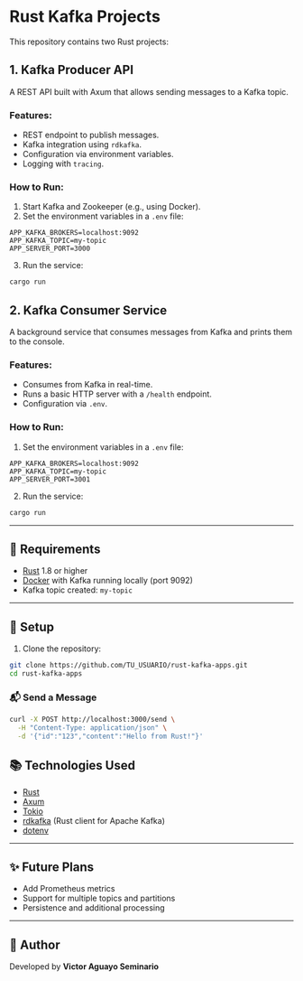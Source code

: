 # Rust Kafka Projects

This repository contains two Rust projects:

## 1. Kafka Producer API

A REST API built with Axum that allows sending messages to a Kafka topic.

### Features:
- REST endpoint to publish messages.
- Kafka integration using `rdkafka`.
- Configuration via environment variables.
- Logging with `tracing`.

### How to Run:
1. Start Kafka and Zookeeper (e.g., using Docker).
2. Set the environment variables in a `.env` file:
```
APP_KAFKA_BROKERS=localhost:9092
APP_KAFKA_TOPIC=my-topic
APP_SERVER_PORT=3000
```
3. Run the service:
```bash
cargo run
```

## 2. Kafka Consumer Service

A background service that consumes messages from Kafka and prints them to the console.

### Features:
- Consumes from Kafka in real-time.
- Runs a basic HTTP server with a `/health` endpoint.
- Configuration via `.env`.

### How to Run:
1. Set the environment variables in a `.env` file:
```
APP_KAFKA_BROKERS=localhost:9092
APP_KAFKA_TOPIC=my-topic
APP_SERVER_PORT=3001
```
2. Run the service:
```bash
cargo run
```

---

## 🚀 Requirements

- [Rust](https://www.rust-lang.org/) 1.8 or higher
- [Docker](https://www.docker.com/) with Kafka running locally (port 9092)
- Kafka topic created: `my-topic`

---

## 🔧 Setup

1. Clone the repository:

```bash
git clone https://github.com/TU_USUARIO/rust-kafka-apps.git
cd rust-kafka-apps
```

### 📬 Send a Message

```bash
curl -X POST http://localhost:3000/send \
  -H "Content-Type: application/json" \
  -d '{"id":"123","content":"Hello from Rust!"}'
```

## 📚 Technologies Used

- [Rust](https://www.rust-lang.org/)
- [Axum](https://docs.rs/axum)
- [Tokio](https://tokio.rs/)
- [rdkafka](https://docs.rs/rdkafka) (Rust client for Apache Kafka)
- [dotenv](https://docs.rs/dotenv)

---

## ✨ Future Plans

- Add Prometheus metrics
- Support for multiple topics and partitions
- Persistence and additional processing

---


## 🧠 Author 
Developed by **Victor Aguayo Seminario**